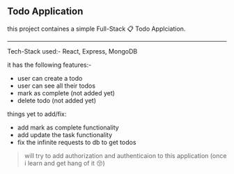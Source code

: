 ## Todo Application

this project containes a simple Full-Stack :clipboard: Todo Applciation.
<hr>
Tech-Stack used:- React, Express, MongoDB 

it has the following features:-

- user can create a todo
- user can see all their todos
- mark as complete (not added yet)
- delete todo (not added yet)


things yet to add/fix:
- add mark as complete functionality
- add update the task functionality
- fix the infinite requests to db to get todos

> will try to add authorization and authenticaion to this application (once i learn and get hang of it :kissing_closed_eyes:)

